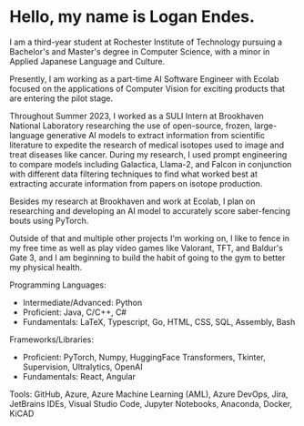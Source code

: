 # Hello, my name is Logan Endes.

I am a third-year student at Rochester Institute of Technology pursuing a Bachelor's and Master's degree in Computer Science, with a minor in Applied Japanese Language and Culture.

Presently, I am working as a part-time AI Software Engineer with Ecolab focused on the applications of Computer Vision for exciting products that are entering the pilot stage.

Throughout Summer 2023, I worked as a SULI Intern at Brookhaven National Laboratory researching the use of open-source, frozen, large-language generative AI models to extract information from scientific literature to expedite the research of medical isotopes used to image and treat diseases like cancer. During my research, I used prompt engineering to compare models including Galactica, Llama-2, and Falcon in conjunction with different data filtering techniques to find what worked best at extracting accurate information from papers on isotope production.

Besides my research at Brookhaven and work at Ecolab, I plan on researching and developing an AI model to accurately score saber-fencing bouts using PyTorch.

Outside of that and multiple other projects I'm working on, I like to fence in my free time as well as play video games like Valorant, TFT, and Baldur's Gate 3, and I am beginning to build the habit of going to the gym to better my physical health. 

Programming Languages: 
- Intermediate/Advanced: Python
- Proficient: Java, C/C++, C#
- Fundamentals: LaTeX, Typescript, Go, HTML, CSS, SQL, Assembly, Bash


Frameworks/Libraries:
- Proficient: PyTorch, Numpy, HuggingFace Transformers, Tkinter, Supervision, Ultralytics, OpenAI
- Fundamentals: React, Angular

Tools: GitHub, Azure, Azure Machine Learning (AML), Azure DevOps, Jira, JetBrains IDEs, Visual Studio Code, Jupyter Notebooks, Anaconda, Docker, KiCAD
